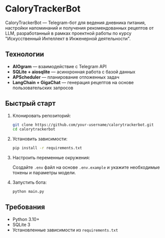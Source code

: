# CaloryTrackerBot

CaloryTrackerBot — Telegram-бот для ведения дневника питания, настройки напоминаний и получения рекомендованных рецептов от LLM, разработанный в рамках проектной работы по курсу "Искусственный Интеллект в Инженерной деятельности".

## Технологии

- **AIOgram** — взаимодействие с Telegram API
- **SQLite + aiosqlite** — асинхронная работа с базой данных
- **APScheduler** — планирование отложенных задач
- **LangChain + GigaChat** — генерация рецептов на основе пользовательских запросов

## Быстрый старт

1. Клонировать репозиторий:

    ```bash
    git clone https://github.com/your-username/calorytrackerbot.git
    cd calorytrackerbot
    ```

2. Установить зависимости:

    ```bash
    pip install -r requirements.txt
    ```

3. Настроить переменные окружения:

    Создайте `.env` файл на основе `.env.example` и укажите необходимые токены и параметры модели.

4. Запустить бота:

    ```bash
    python main.py
    ```

## Требования

- Python 3.10+
- SQLite 3
- Установленные зависимости из `requirements.txt`

